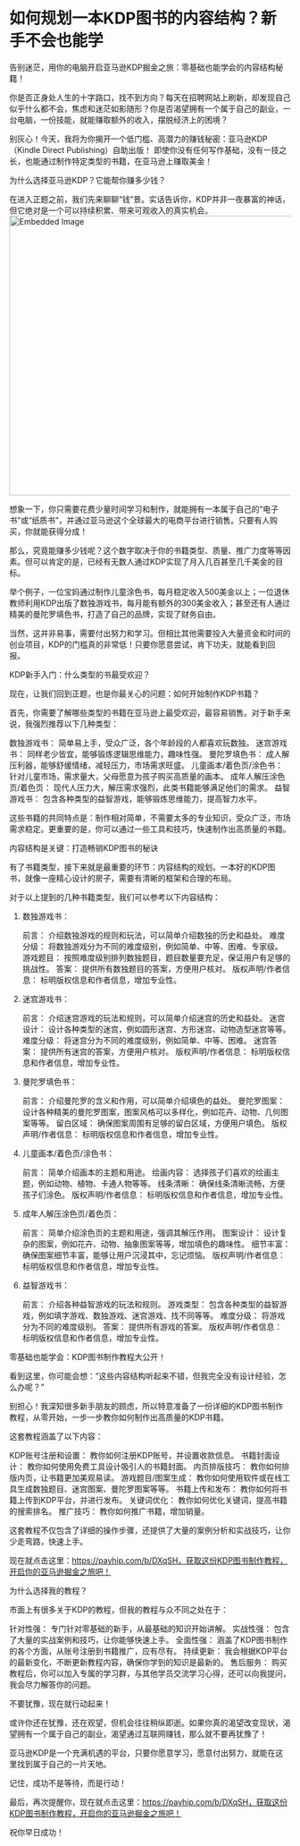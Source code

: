 # 如何规划一本KDP图书的内容结构？新手不会也能学

告别迷茫，用你的电脑开启亚马逊KDP掘金之旅：零基础也能学会的内容结构秘籍！

你是否正身处人生的十字路口，找不到方向？每天在招聘网站上刷新，却发现自己似乎什么都不会，焦虑和迷茫如影随形？你是否渴望拥有一个属于自己的副业，一台电脑，一份技能，就能赚取额外的收入，摆脱经济上的困境？

别灰心！今天，我将为你揭开一个低门槛、高潜力的赚钱秘密：亚马逊KDP（Kindle Direct Publishing）自助出版！ 即使你没有任何写作基础，没有一技之长，也能通过制作特定类型的书籍，在亚马逊上赚取美金！

为什么选择亚马逊KDP？它能帮你赚多少钱？

在进入正题之前，我们先来聊聊“钱”景。实话告诉你，KDP并非一夜暴富的神话，但它绝对是一个可以持续积累、带来可观收入的真实机会。
<img src="https://raw.githubusercontent.com/sangjk/ythunder/refs/heads/master/we4.jpg" alt="Embedded Image" width="750" height="500">


想象一下，你只需要花费少量时间学习和制作，就能拥有一本属于自己的“电子书”或“纸质书”，并通过亚马逊这个全球最大的电商平台进行销售。只要有人购买，你就能获得分成！

那么，究竟能赚多少钱呢？这个数字取决于你的书籍类型、质量、推广力度等等因素。但可以肯定的是，已经有无数人通过KDP实现了月入几百甚至几千美金的目标。

举个例子，一位宝妈通过制作儿童涂色书，每月稳定收入500美金以上；一位退休教师利用KDP出版了数独游戏书，每月能有额外的300美金收入；甚至还有人通过精美的曼陀罗填色书，打造了自己的品牌，实现了财务自由。

当然，这并非易事，需要付出努力和学习。但相比其他需要投入大量资金和时间的创业项目，KDP的门槛真的非常低！只要你愿意尝试，肯下功夫，就能看到回报。

KDP新手入门：什么类型的书最受欢迎？

现在，让我们回到正题，也是你最关心的问题：如何开始制作KDP书籍？

首先，你需要了解哪些类型的书籍在亚马逊上最受欢迎，最容易销售。对于新手来说，我强烈推荐以下几种类型：

   数独游戏书： 简单易上手，受众广泛，各个年龄段的人都喜欢玩数独。
   迷宫游戏书： 同样老少皆宜，能够锻炼逻辑思维能力，趣味性强。
   曼陀罗填色书： 成人解压利器，能够舒缓情绪，减轻压力，市场需求旺盛。
   儿童画本/着色页/涂色书： 针对儿童市场，需求量大，父母愿意为孩子购买高质量的画本。
   成年人解压涂色页/着色页： 现代人压力大，解压需求强烈，此类书籍能够满足他们的需求。
   益智游戏书： 包含各种类型的益智游戏，能够锻炼思维能力，提高智力水平。

这些书籍的共同特点是：制作相对简单，不需要太多的专业知识，受众广泛，市场需求稳定。更重要的是，你可以通过一些工具和技巧，快速制作出高质量的书籍。

内容结构是关键：打造畅销KDP图书的秘诀

有了书籍类型，接下来就是最重要的环节：内容结构的规划。一本好的KDP图书，就像一座精心设计的房子，需要有清晰的框架和合理的布局。

对于以上提到的几种书籍类型，我们可以参考以下内容结构：

1. 数独游戏书：

   前言： 介绍数独游戏的规则和玩法，可以简单介绍数独的历史和益处。
   难度分级： 将数独游戏分为不同的难度级别，例如简单、中等、困难、专家级。
   游戏题目： 按照难度级别排列数独题目，题目数量要充足，保证用户有足够的挑战性。
   答案： 提供所有数独题目的答案，方便用户核对。
   版权声明/作者信息： 标明版权信息和作者信息，增加专业性。

2. 迷宫游戏书：

   前言： 介绍迷宫游戏的玩法和规则，可以简单介绍迷宫的历史和益处。
   迷宫设计： 设计各种类型的迷宫，例如圆形迷宫、方形迷宫、动物造型迷宫等等。
   难度分级： 将迷宫分为不同的难度级别，例如简单、中等、困难。
   迷宫答案： 提供所有迷宫的答案，方便用户核对。
   版权声明/作者信息： 标明版权信息和作者信息，增加专业性。

3. 曼陀罗填色书：

   前言： 介绍曼陀罗的含义和作用，可以简单介绍填色的益处。
   曼陀罗图案： 设计各种精美的曼陀罗图案，图案风格可以多样化，例如花卉、动物、几何图案等等。
   留白区域： 确保图案周围有足够的留白区域，方便用户填色。
   版权声明/作者信息： 标明版权信息和作者信息，增加专业性。

4. 儿童画本/着色页/涂色书：

   前言： 简单介绍画本的主题和用途。
   绘画内容： 选择孩子们喜欢的绘画主题，例如动物、植物、卡通人物等等。
   线条清晰： 确保线条清晰流畅，方便孩子们涂色。
   版权声明/作者信息： 标明版权信息和作者信息，增加专业性。

5. 成年人解压涂色页/着色页：

   前言： 简单介绍涂色页的主题和用途，强调其解压作用。
   图案设计： 设计复杂的图案，例如花卉、动物、抽象图案等等，增加填色的趣味性。
   细节丰富： 确保图案细节丰富，能够让用户沉浸其中，忘记烦恼。
   版权声明/作者信息： 标明版权信息和作者信息，增加专业性。

6. 益智游戏书：

   前言： 介绍各种益智游戏的玩法和规则。
   游戏类型： 包含各种类型的益智游戏，例如填字游戏、数独游戏、迷宫游戏、找不同等等。
   难度分级： 将游戏分为不同的难度级别。
   答案： 提供所有游戏的答案。
   版权声明/作者信息： 标明版权信息和作者信息，增加专业性。

零基础也能学会：KDP图书制作教程大公开！

看到这里，你可能会想：“这些内容结构听起来不错，但我完全没有设计经验，怎么办呢？”

别担心！我深知很多新手朋友的顾虑，所以特意准备了一份详细的KDP图书制作教程，从零开始，一步一步教你如何制作出高质量的KDP书籍。

这套教程涵盖了以下内容：

   KDP账号注册和设置： 教你如何注册KDP账号，并设置收款信息。
   书籍封面设计： 教你如何使用免费工具设计吸引人的书籍封面。
   内页排版技巧： 教你如何排版内页，让书籍更加美观易读。
   游戏题目/图案生成： 教你如何使用软件或在线工具生成数独题目、迷宫图案、曼陀罗图案等等。
   书籍上传和发布： 教你如何将书籍上传到KDP平台，并进行发布。
   关键词优化： 教你如何优化关键词，提高书籍的搜索排名。
   推广技巧： 教你如何推广书籍，增加销量。

这套教程不仅包含了详细的操作步骤，还提供了大量的案例分析和实战技巧，让你少走弯路，快速上手。

现在就点击这里：https://payhip.com/b/DXqSH，获取这份KDP图书制作教程，开启你的亚马逊掘金之旅吧！

为什么选择我的教程？

市面上有很多关于KDP的教程，但我的教程与众不同之处在于：

   针对性强： 专门针对零基础的新手，从最基础的知识开始讲解。
   实战性强： 包含了大量的实战案例和技巧，让你能够快速上手。
   全面性强： 涵盖了KDP图书制作的各个方面，从账号注册到书籍推广，应有尽有。
   持续更新： 我会根据KDP平台的最新变化，不断更新教程内容，确保你学到的知识是最新的。
   售后服务： 购买教程后，你可以加入专属的学习群，与其他学员交流学习心得，还可以向我提问，我会尽力解答你的问题。

不要犹豫，现在就行动起来！

或许你还在犹豫，还在观望，但机会往往稍纵即逝。如果你真的渴望改变现状，渴望拥有一个属于自己的副业，渴望通过互联网赚钱，那么就不要再犹豫了！

亚马逊KDP是一个充满机遇的平台，只要你愿意学习，愿意付出努力，就能在这里找到属于自己的一片天地。

记住，成功不是等待，而是行动！

最后，再次提醒你，现在就点击这里：https://payhip.com/b/DXqSH，获取这份KDP图书制作教程，开启你的亚马逊掘金之旅吧！

祝你早日成功！